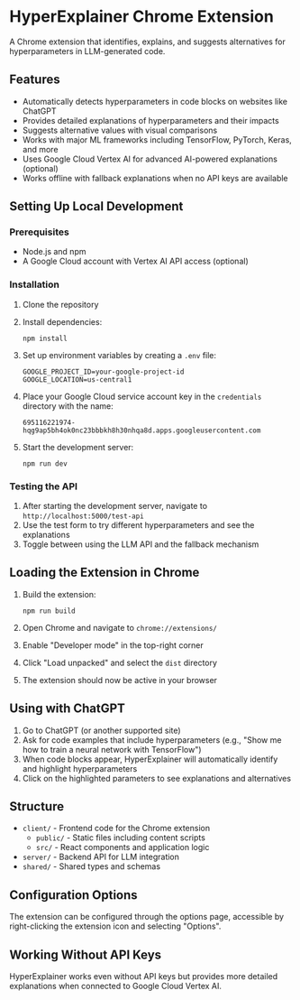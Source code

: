 # HyperExplainer Chrome Extension

A Chrome extension that identifies, explains, and suggests alternatives for hyperparameters in LLM-generated code.

## Features

- Automatically detects hyperparameters in code blocks on websites like ChatGPT
- Provides detailed explanations of hyperparameters and their impacts
- Suggests alternative values with visual comparisons
- Works with major ML frameworks including TensorFlow, PyTorch, Keras, and more
- Uses Google Cloud Vertex AI for advanced AI-powered explanations (optional)
- Works offline with fallback explanations when no API keys are available

## Setting Up Local Development

### Prerequisites

- Node.js and npm
- A Google Cloud account with Vertex AI API access (optional)

### Installation

1. Clone the repository
2. Install dependencies:
   ```
   npm install
   ```

3. Set up environment variables by creating a `.env` file:
   ```
   GOOGLE_PROJECT_ID=your-google-project-id
   GOOGLE_LOCATION=us-central1
   ```

4. Place your Google Cloud service account key in the `credentials` directory with the name:
   ```
   695116221974-hqg9ap5bh4ok0nc23bbbkh8h30nhqa8d.apps.googleusercontent.com
   ```

5. Start the development server:
   ```
   npm run dev
   ```

### Testing the API

1. After starting the development server, navigate to `http://localhost:5000/test-api`
2. Use the test form to try different hyperparameters and see the explanations
3. Toggle between using the LLM API and the fallback mechanism

## Loading the Extension in Chrome

1. Build the extension:
   ```
   npm run build
   ```

2. Open Chrome and navigate to `chrome://extensions/`
3. Enable "Developer mode" in the top-right corner
4. Click "Load unpacked" and select the `dist` directory
5. The extension should now be active in your browser

## Using with ChatGPT

1. Go to ChatGPT (or another supported site)
2. Ask for code examples that include hyperparameters (e.g., "Show me how to train a neural network with TensorFlow")
3. When code blocks appear, HyperExplainer will automatically identify and highlight hyperparameters
4. Click on the highlighted parameters to see explanations and alternatives

## Structure

- `client/` - Frontend code for the Chrome extension
  - `public/` - Static files including content scripts
  - `src/` - React components and application logic
- `server/` - Backend API for LLM integration
- `shared/` - Shared types and schemas

## Configuration Options

The extension can be configured through the options page, accessible by right-clicking the extension icon and selecting "Options".

## Working Without API Keys

HyperExplainer works even without API keys but provides more detailed explanations when connected to Google Cloud Vertex AI.